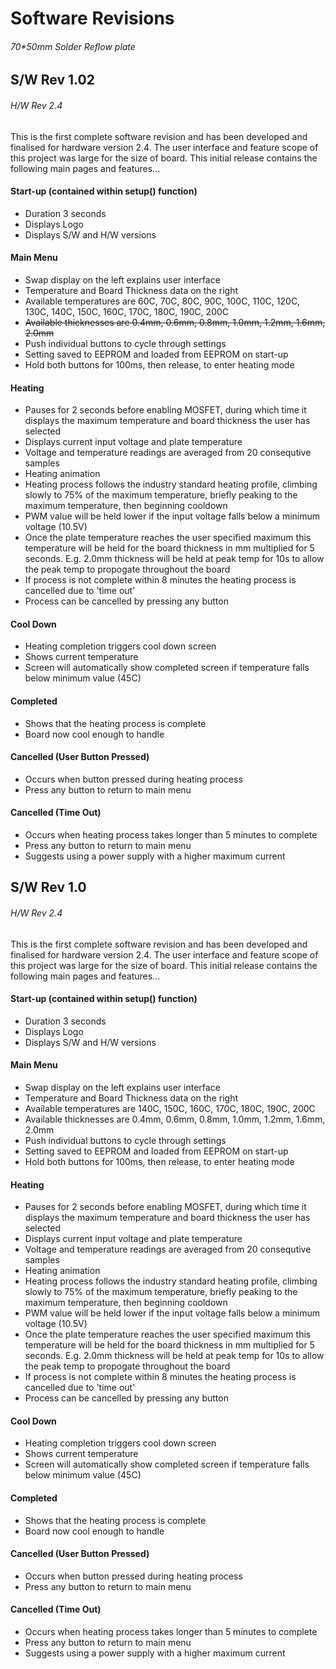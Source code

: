 # **Software Revisions**
###### 70*50mm Solder Reflow plate

## S/W Rev 1.02
###### H/W Rev 2.4
This is the first complete software revision and has been developed and finalised for hardware version 2.4. The user interface and feature scope of this project was large for the size of board. This initial release contains the following main pages and features...

#### Start-up (contained within setup() function)
- Duration 3 seconds
- Displays Logo
- Displays S/W and H/W versions

#### Main Menu
- Swap display on the left explains user interface
- Temperature and Board Thickness data on the right
- Available temperatures are 60C, 70C, 80C, 90C, 100C, 110C, 120C, 130C, 140C, 150C, 160C, 170C, 180C, 190C, 200C
- ~~Available thicknesses are 0.4mm, 0.6mm, 0.8mm, 1.0mm, 1.2mm, 1.6mm, 2.0mm~~
- Push individual buttons to cycle through settings
- Setting saved to EEPROM and loaded from EEPROM on start-up
- Hold both buttons for 100ms, then release, to enter heating mode

#### Heating
- Pauses for 2 seconds before enabling MOSFET, during which time it displays the maximum temperature and board thickness the user has selected
- Displays current input voltage and plate temperature
- Voltage and temperature readings are averaged from 20 consequtive samples
- Heating animation
- Heating process follows the industry standard heating profile, climbing slowly to 75% of the maximum temperature, briefly peaking to the maximum temperature, then beginning cooldown
- PWM value will be held lower if the input voltage falls below a minimum voltage (10.5V)
- Once the plate temperature reaches the user specified maximum this temperature will be held for the board thickness in mm multiplied for 5 seconds. E.g. 2.0mm thickness will be held at peak temp for 10s to allow the peak temp to propogate throughout the board
- If process is not complete within 8 minutes the heating process is cancelled due to 'time out'
- Process can be cancelled by pressing any button

#### Cool Down
- Heating completion triggers cool down screen
- Shows current temperature
- Screen will automatically show completed screen if temperature falls below minimum value (45C)

#### Completed
- Shows that the heating process is complete
- Board now cool enough to handle

#### Cancelled (User Button Pressed)
- Occurs when button pressed during heating process
- Press any button to return to main menu

#### Cancelled (Time Out)
- Occurs when heating process takes longer than 5 minutes to complete
- Press any button to return to main menu
- Suggests using a power supply with a higher maximum current

## S/W Rev 1.0
###### H/W Rev 2.4
This is the first complete software revision and has been developed and finalised for hardware version 2.4. The user interface and feature scope of this project was large for the size of board. This initial release contains the following main pages and features...

#### Start-up (contained within setup() function)
- Duration 3 seconds
- Displays Logo
- Displays S/W and H/W versions

#### Main Menu
- Swap display on the left explains user interface
- Temperature and Board Thickness data on the right
- Available temperatures are 140C, 150C, 160C, 170C, 180C, 190C, 200C
- Available thicknesses are 0.4mm, 0.6mm, 0.8mm, 1.0mm, 1.2mm, 1.6mm, 2.0mm
- Push individual buttons to cycle through settings
- Setting saved to EEPROM and loaded from EEPROM on start-up
- Hold both buttons for 100ms, then release, to enter heating mode

#### Heating
- Pauses for 2 seconds before enabling MOSFET, during which time it displays the maximum temperature and board thickness the user has selected
- Displays current input voltage and plate temperature
- Voltage and temperature readings are averaged from 20 consequtive samples
- Heating animation
- Heating process follows the industry standard heating profile, climbing slowly to 75% of the maximum temperature, briefly peaking to the maximum temperature, then beginning cooldown
- PWM value will be held lower if the input voltage falls below a minimum voltage (10.5V)
- Once the plate temperature reaches the user specified maximum this temperature will be held for the board thickness in mm multiplied for 5 seconds. E.g. 2.0mm thickness will be held at peak temp for 10s to allow the peak temp to propogate throughout the board
- If process is not complete within 8 minutes the heating process is cancelled due to 'time out'
- Process can be cancelled by pressing any button

#### Cool Down
- Heating completion triggers cool down screen
- Shows current temperature
- Screen will automatically show completed screen if temperature falls below minimum value (45C)

#### Completed
- Shows that the heating process is complete
- Board now cool enough to handle

#### Cancelled (User Button Pressed)
- Occurs when button pressed during heating process
- Press any button to return to main menu

#### Cancelled (Time Out)
- Occurs when heating process takes longer than 5 minutes to complete
- Press any button to return to main menu
- Suggests using a power supply with a higher maximum current
